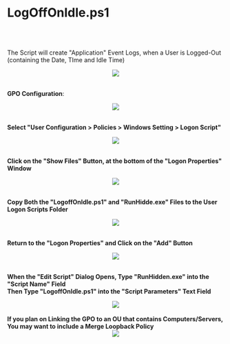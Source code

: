 <h1>LogOffOnIdle.ps1</h1><br />
<br />

The Script will create "Application" Event Logs, when a User is Logged-Out<br />
(containing the Date, TIme and Idle Time)<br />
<center><img src="https://i.imgur.com/uZlZYft.png"></center><br />

<b>GPO Configuration</b>:<br />
<center><img src="https://i.imgur.com/oIhHVER.png"></center><br />

<b>Select "User Configuration > Policies > Windows Setting > Logon Script"</b><br />
<center><img src="https://i.imgur.com/AEKlZOk.png"></center><br />

<b>Click on the "Show Files" Button, at the bottom of the "Logon Properties" Window</b><br />
<center><img src="https://i.imgur.com/WYXjkqN.png"></center><br />

<b>Copy Both the "LogoffOnIdle.ps1" and "RunHidde.exe" Files to the User Logon Scripts Folder</b><br />
<center><img src="https://i.imgur.com/FLsmJuQ.png"></center><br />

<b>Return to the "Logon Properties" and Click on the "Add" Button</b><br />
<center><img src="https://i.imgur.com/wwhWjdQ.png"></center><br />

<b>When the "Edit Script" Dialog Opens, Type "RunHidden.exe" into the "Script Name" Field</b><br />
<b>Then Type "LogoffOnIdle.ps1" into the "Script Parameters" Text Field</b><br />
<center><img src="https://i.imgur.com/N5303F5.png"></center><br />
<b>If you plan on Linking the GPO to an OU that contains Computers/Servers,</b><br />
<b>You may want to include a Merge Loopback Policy</b><br />
<center><img src="https://i.imgur.com/xRH2PNp.png"></center><br />
